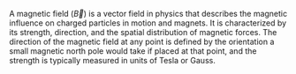 A magnetic field ($\vec{B}$) is a vector field in physics that describes the magnetic influence on charged particles in motion and magnets. It is characterized by its strength, direction, and the spatial distribution of magnetic forces. The direction of the magnetic field at any point is defined by the orientation a small magnetic north pole would take if placed at that point, and the strength is typically measured in units of Tesla or Gauss.